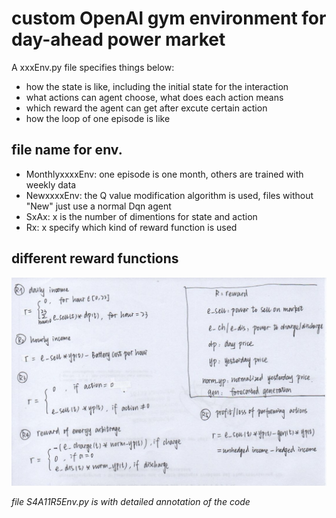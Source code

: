 # custom OpenAI gym environment for day-ahead power market

A xxxEnv.py file specifies things below:
* how the state is like, including the initial state for the interaction
* what actions can agent choose, what does each action means
* which reward the agent can get after excute certain action
* how the loop of one episode is like 


## file name for env.

* MonthlyxxxxEnv: one episode is one month, others are trained with weekly data
* NewxxxxEnv: the Q value modification algorithm is used, files without "New" just use a normal Dqn agent
* SxAx: x is the number of dimentions for state and action
* Rx: x specify which kind of reward function is used

## different reward functions
![reward functions](/env/reward.jpg)

_file S4A11R5Env.py is with detailed annotation of the code_ 
 